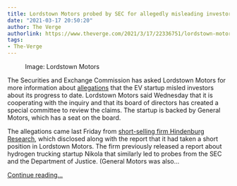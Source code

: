 ```yaml
---
title: Lordstown Motors probed by SEC for allegedly misleading investors
date: "2021-03-17 20:50:20"
author: The Verge
authorlink: https://www.theverge.com/2021/3/17/22336751/lordstown-motors-sec-inquiry-review-hindenburg-investigation-orders
tags:
- The-Verge
---
```

<figure>
      <img alt="" src="https://cdn.vox-cdn.com/thumbor/caCIHhBVZoua5nMBOOaobh1UtEY=/0x0:5600x3733/1310x873/cdn.vox-cdn.com/uploads/chorus_image/image/68983577/DSCF3107.0.jpg" />
        <figcaption>Image: Lordstown Motors</figcaption>
    </figure>

  <p id="pY1Fcn">The Securities and Exchange Commission has asked Lordstown Motors for more information about <a href="https://www.theverge.com/2021/3/12/22327207/general-motors-lordstown-hindenburg-short-electric-truck-orders">allegations</a> that the EV startup misled investors about its progress to date. Lordstown Motors said Wednesday that it is cooperating with the inquiry and that its board of directors has created a special committee to review the claims. The startup is backed by General Motors, which has a seat on the board.</p>
<p id="eljDcb">The allegations came last Friday from <a href="https://www.theverge.com/2021/3/12/22327207/general-motors-lordstown-hindenburg-short-electric-truck-orders">short-selling firm Hindenburg Research</a>, which disclosed along with the report that it had taken a short position in Lordstown Motors. The firm previously released a report about hydrogen trucking startup Nikola that similarly led to probes from the SEC and the Department of Justice. (General Motors was also...</p>
  <p>
    <a href="https://www.theverge.com/2021/3/17/22336751/lordstown-motors-sec-inquiry-review-hindenburg-investigation-orders">Continue reading&hellip;</a>
  </p>